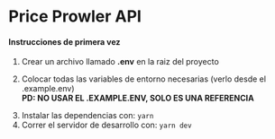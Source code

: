 <h1>Price Prowler API</h1>

<h4>Instrucciones de primera vez</h4>

<ol>
    <li>
        <p>
        Crear un archivo llamado <strong>.env</strong> en la raiz del proyecto
        </p>
    </li>
    <li>
        <p>
            Colocar todas las variables de entorno necesarias (verlo desde el .example.env)
            <br/>
            <strong>PD: NO USAR EL .EXAMPLE.ENV, SOLO ES UNA REFERENCIA</strong>
        </p>
    </li>
    <li>
        Instalar las dependencias con: 
        <code>yarn</code>
    </li>
    <li>
        Correr el servidor de desarrollo con:
        <code>yarn dev</code>
    </li>
</ol>

